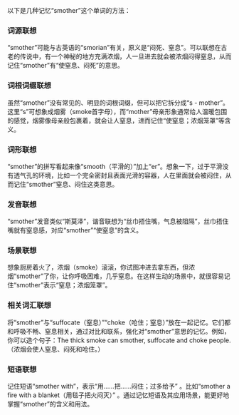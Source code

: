 以下是几种记忆“smother”这个单词的方法：

### 词源联想
“smother”可能与古英语的“smorian”有关，原义是“闷死、窒息”。可以联想在古老的传说中，有一个神秘的地方充满浓烟，人一旦进去就会被浓烟闷得窒息，从而记住“smother”有“使窒息、闷死”的意思。

### 词根词缀联想
虽然“smother”没有常见的、明显的词根词缀，但可以把它拆分成“s - mother”。这里“s”可想象成烟雾（smoke首字母），而“mother”母亲形象通常给人温暖包围的感觉，烟雾像母亲般包裹着，就会让人窒息，进而记住“使窒息；浓烟笼罩”等含义。 

### 词形联想
“smother”的拼写看起来像“smooth（平滑的）”加上“er”。想象一下，过于平滑没有透气孔的环境，比如一个完全密封且表面光滑的容器，人在里面就会被闷住，从而记住“smother”窒息、闷住这类意思。 

### 发音联想
“smother”发音类似“斯莫泽”，谐音联想为“丝巾捂住嘴，气息被阻隔”，丝巾捂住嘴就有窒息感，对应“smother”“使窒息”的含义。 

### 场景联想
想象厨房着火了，浓烟（smoke）滚滚，你试图冲进去拿东西，但浓烟“smother”了你，让你呼吸困难，几乎窒息。在这样生动的场景中，就很容易记住“smother”表示“窒息；浓烟笼罩”。 

### 相关词汇联想
将“smother”与“suffocate（窒息）”“choke（呛住；窒息）”放在一起记忆。它们都和呼吸不畅、窒息相关，通过对比和联系，强化对“smother”意思的记忆。例如，你可以造个句子：The thick smoke can smother, suffocate and choke people.（浓烟会使人窒息、闷死和呛住。） 

### 短语联想
记住短语“smother with”，表示“用……把……闷住；过多给予” 。比如“smother a fire with a blanket（用毯子把火闷灭）” 。通过记忆短语及其应用场景，能更好地掌握“smother”的含义和用法。 